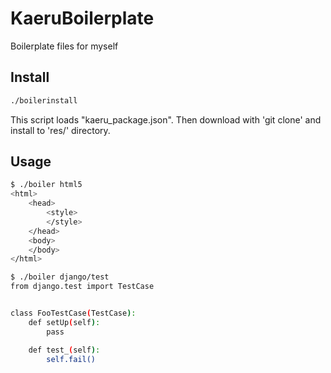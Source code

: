 # KaeruBoilerplate
Boilerplate files for myself

## Install
```sh
./boilerinstall
```
This script loads "kaeru_package.json". Then download with 'git clone' and install to 'res/' directory.

## Usage
```sh
$ ./boiler html5
<html>
    <head>
        <style>
        </style>
    </head>
    <body>
    </body>
</html>
```

```sh
$ ./boiler django/test
from django.test import TestCase


class FooTestCase(TestCase):
    def setUp(self):
        pass

    def test_(self):
        self.fail()
```
